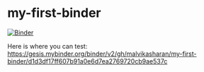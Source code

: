 # my-first-binder

[![Binder](https://mybinder.org/badge_logo.svg)](https://mybinder.org/v2/gh/malvikasharan/my-first-binder/master)

Here is where you can test: https://gesis.mybinder.org/binder/v2/gh/malvikasharan/my-first-binder/d1d3df17ff607b91a0e6d7ea2769720cb9ae537c
